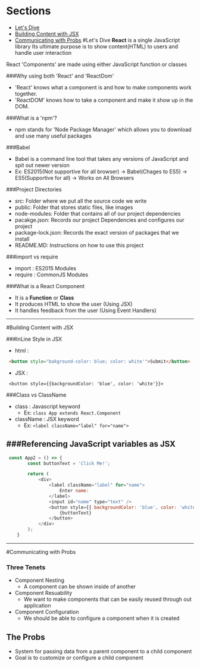 # Sections
- [Let's Dive](#lets-dive)
- [Building Content with JSX](#building-content-with-jsx)
- [Communicating with Probs](#communicating-with-probs)
#Let's Dive
**React** is a single JavaScript library
Its ultimate purpose is to show content(HTML) to users and handle user interaction

React 'Components' are made using either JavaScript function or classes

###Why using both 'React' and 'ReactDom'
- 'React' knows what a component is and how to make components work together.
- 'ReactDOM' knows how to take a component and make it show up in the DOM. 

###What is a 'npm'?
- npm stands for 'Node Package Manager' which allows you to download and use many useful packages

###Babel
- Babel is a command line tool that takes any versions of JavaScript and spit out newer version 
- Ex: ES2015(Not supportive for all browser) -> Babel(Chages to ES5) -> ES5(Supportive for all) -> Works on All Browsers

###Project Directories
- src: Folder where we put all the source code we write
- public: Folder that stores static files, like images
- node-modules: Folder that contains all of our project dependencies
- pacakge.json: Records our project Dependencies and configures our project
- package-lock.json: Records the exact version of packages that we install
- README.MD: Instructions on how to use this project

###import vs require
- import : ES2015 Modules
- require : CommonJS Modules

###What is a React Component
- It is a **Function** or **Class** 
- It produces HTML to show the user (Using JSX)
- It handles feedback from the user (Using Event Handlers)

---

#Building Content with JSX

###InLine Style in JSX
- html : 
```HTML
 <button style="bakground-color: blue; color: white'">Submit</button> 
 ```
- JSX :  
```JSX
 <button style={{backgroundColor: 'blue', color: 'white'}}> 
 ```

###Class vs ClassName
- class : Javascript keyword
    - Ex: ``` class App extends React.Component ```
- className : JSX keyword
    - Ex: ``` <label className="label" for="name"> ```

###Referencing JavaScript variables as JSX
- 
``` Javascript
 const App2 = () => {
        const buttonText = 'Click Me!';

        return (
            <div>
                <label className="label" for="name">
                    Enter name:
                </label>
                <input id="name" type="text" />
                <button style={{ backgroundColor: 'blue', color: 'white'}}>
                    {buttonText}
                </button>
            </div>
        );
    }
```

---

#Communicating with Probs

### Three Tenets
- Component Nesting
    - A component can be shown inside of another
- Component Resuability
    - We want to make components that can be easily reused through out application
- Component Configuration
    - We should be able to configure a component when it is created 

## The Probs
- System for passing data from a parent component to a child component
- Goal is to customize or configure a child component
